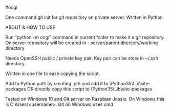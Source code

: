 #ocgi

One command git init for git repository on private server.
Written in Python

ABOUT & HOW TO USE

Run "python -m ocgi" command in current folder to make it a git repository. On server repository will be created in - server/parent directory/working directory

Needs OpenSSH public / private key pair. Key pair can be store in ~/.ssh directory. 

Written in one file to ease copying the script.

Add to Python path by creating <package>.pth and add it to
<installation dir>\Python35\Lib\site-packages
OR directly copy this script to <installation dir>\Python35\Lib\site-packages

Tested on Windows 10 and Git server on Raspbian Jessie. On Windows this is C:\Users\<username>. Git on Windows uses cmd
